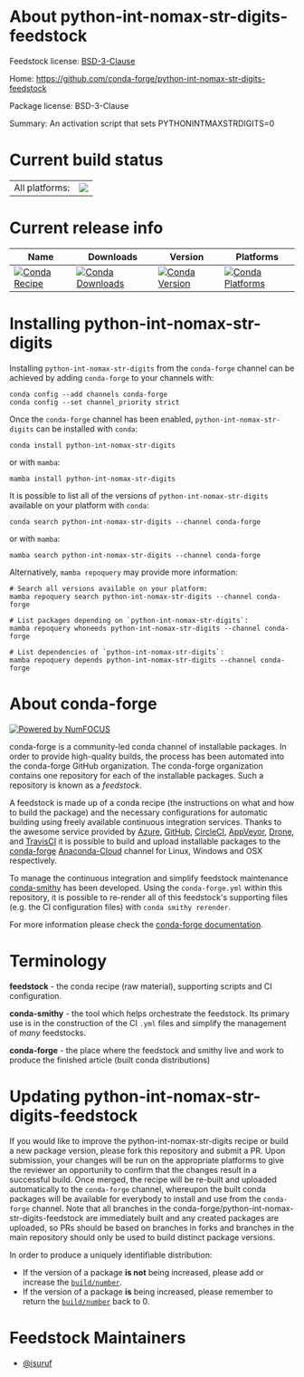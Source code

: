 About python-int-nomax-str-digits-feedstock
===========================================

Feedstock license: [BSD-3-Clause](https://github.com/conda-forge/python-int-nomax-str-digits-feedstock/blob/main/LICENSE.txt)

Home: https://github.com/conda-forge/python-int-nomax-str-digits-feedstock

Package license: BSD-3-Clause

Summary: An activation script that sets PYTHONINTMAXSTRDIGITS=0

Current build status
====================


<table><tr><td>All platforms:</td>
    <td>
      <a href="https://dev.azure.com/conda-forge/feedstock-builds/_build/latest?definitionId=19773&branchName=main">
        <img src="https://dev.azure.com/conda-forge/feedstock-builds/_apis/build/status/python-int-nomax-str-digits-feedstock?branchName=main">
      </a>
    </td>
  </tr>
</table>

Current release info
====================

| Name | Downloads | Version | Platforms |
| --- | --- | --- | --- |
| [![Conda Recipe](https://img.shields.io/badge/recipe-python--int--nomax--str--digits-green.svg)](https://anaconda.org/conda-forge/python-int-nomax-str-digits) | [![Conda Downloads](https://img.shields.io/conda/dn/conda-forge/python-int-nomax-str-digits.svg)](https://anaconda.org/conda-forge/python-int-nomax-str-digits) | [![Conda Version](https://img.shields.io/conda/vn/conda-forge/python-int-nomax-str-digits.svg)](https://anaconda.org/conda-forge/python-int-nomax-str-digits) | [![Conda Platforms](https://img.shields.io/conda/pn/conda-forge/python-int-nomax-str-digits.svg)](https://anaconda.org/conda-forge/python-int-nomax-str-digits) |

Installing python-int-nomax-str-digits
======================================

Installing `python-int-nomax-str-digits` from the `conda-forge` channel can be achieved by adding `conda-forge` to your channels with:

```
conda config --add channels conda-forge
conda config --set channel_priority strict
```

Once the `conda-forge` channel has been enabled, `python-int-nomax-str-digits` can be installed with `conda`:

```
conda install python-int-nomax-str-digits
```

or with `mamba`:

```
mamba install python-int-nomax-str-digits
```

It is possible to list all of the versions of `python-int-nomax-str-digits` available on your platform with `conda`:

```
conda search python-int-nomax-str-digits --channel conda-forge
```

or with `mamba`:

```
mamba search python-int-nomax-str-digits --channel conda-forge
```

Alternatively, `mamba repoquery` may provide more information:

```
# Search all versions available on your platform:
mamba repoquery search python-int-nomax-str-digits --channel conda-forge

# List packages depending on `python-int-nomax-str-digits`:
mamba repoquery whoneeds python-int-nomax-str-digits --channel conda-forge

# List dependencies of `python-int-nomax-str-digits`:
mamba repoquery depends python-int-nomax-str-digits --channel conda-forge
```


About conda-forge
=================

[![Powered by
NumFOCUS](https://img.shields.io/badge/powered%20by-NumFOCUS-orange.svg?style=flat&colorA=E1523D&colorB=007D8A)](https://numfocus.org)

conda-forge is a community-led conda channel of installable packages.
In order to provide high-quality builds, the process has been automated into the
conda-forge GitHub organization. The conda-forge organization contains one repository
for each of the installable packages. Such a repository is known as a *feedstock*.

A feedstock is made up of a conda recipe (the instructions on what and how to build
the package) and the necessary configurations for automatic building using freely
available continuous integration services. Thanks to the awesome service provided by
[Azure](https://azure.microsoft.com/en-us/services/devops/), [GitHub](https://github.com/),
[CircleCI](https://circleci.com/), [AppVeyor](https://www.appveyor.com/),
[Drone](https://cloud.drone.io/welcome), and [TravisCI](https://travis-ci.com/)
it is possible to build and upload installable packages to the
[conda-forge](https://anaconda.org/conda-forge) [Anaconda-Cloud](https://anaconda.org/)
channel for Linux, Windows and OSX respectively.

To manage the continuous integration and simplify feedstock maintenance
[conda-smithy](https://github.com/conda-forge/conda-smithy) has been developed.
Using the ``conda-forge.yml`` within this repository, it is possible to re-render all of
this feedstock's supporting files (e.g. the CI configuration files) with ``conda smithy rerender``.

For more information please check the [conda-forge documentation](https://conda-forge.org/docs/).

Terminology
===========

**feedstock** - the conda recipe (raw material), supporting scripts and CI configuration.

**conda-smithy** - the tool which helps orchestrate the feedstock.
                   Its primary use is in the construction of the CI ``.yml`` files
                   and simplify the management of *many* feedstocks.

**conda-forge** - the place where the feedstock and smithy live and work to
                  produce the finished article (built conda distributions)


Updating python-int-nomax-str-digits-feedstock
==============================================

If you would like to improve the python-int-nomax-str-digits recipe or build a new
package version, please fork this repository and submit a PR. Upon submission,
your changes will be run on the appropriate platforms to give the reviewer an
opportunity to confirm that the changes result in a successful build. Once
merged, the recipe will be re-built and uploaded automatically to the
`conda-forge` channel, whereupon the built conda packages will be available for
everybody to install and use from the `conda-forge` channel.
Note that all branches in the conda-forge/python-int-nomax-str-digits-feedstock are
immediately built and any created packages are uploaded, so PRs should be based
on branches in forks and branches in the main repository should only be used to
build distinct package versions.

In order to produce a uniquely identifiable distribution:
 * If the version of a package **is not** being increased, please add or increase
   the [``build/number``](https://docs.conda.io/projects/conda-build/en/latest/resources/define-metadata.html#build-number-and-string).
 * If the version of a package **is** being increased, please remember to return
   the [``build/number``](https://docs.conda.io/projects/conda-build/en/latest/resources/define-metadata.html#build-number-and-string)
   back to 0.

Feedstock Maintainers
=====================

* [@isuruf](https://github.com/isuruf/)

